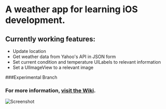 # A weather app for learning iOS development.

## Currently working features:
- Update location
- Get weather data from Yahoo's API in JSON form
- Set current condition and temperature UILabels to relevant information
- Set a UIImageView to a relevant image

###Experimental Branch

### For more information, [visit the Wiki](https://github.com/mathieuhendey/RedditWeather/wiki).

![Screenshot](http://i.imgur.com/XSQYj.png)